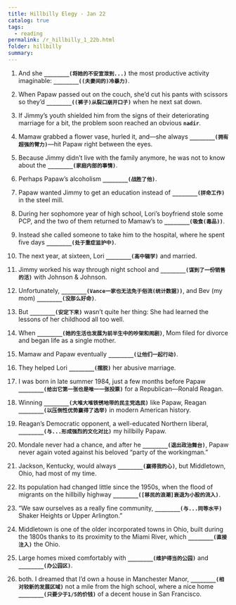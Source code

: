 ```yaml
---
title: Hillbilly Elegy - Jan 22
catalog: true
tags: 
  - reading
permalink: /r_hillbilly_1_22b.html
folder: hillbilly
summary: 
---
```



1.  And she <b data-toggle="tooltip" data-original-title="{{site.data.answers.hill_d_3c_a1}}">`________(将她的不安宣泄到...)`</b> the most productive activity imaginable: <b data-toggle="tooltip" data-original-title="{{site.data.answers.hill_d_3c_a2}}">`________((夫妻间的)冷暴力)`</b>.

2.  When Papaw passed out on the couch, she’d cut his pants with scissors so they’d <b data-toggle="tooltip" data-original-title="{{site.data.answers.hill_d_3c_b1}}">`________((裤子)从裂口崩开口子)`</b> when he next sat down.

3.  If Jimmy’s youth shielded him from the signs of their deteriorating marriage for a bit, the problem soon reached an obvious <b data-toggle="tooltip" data-original-title="{{site.data.glossary.nadir}}">`nadir`</b>.

4.  Mamaw grabbed a flower vase, hurled it, and—she always <b data-toggle="tooltip" data-original-title="{{site.data.answers.hill_d_3c_d1}}">`________(拥有超强的臂力)`</b>—hit Papaw right between the eyes.

5.  Because Jimmy didn’t live with the family anymore, he was not to know about the <b data-toggle="tooltip" data-original-title="{{site.data.answers.hill_d_3c_e1}}">`________(家庭内部的事情)`</b>.

6.  Perhaps Papaw’s alcoholism <b data-toggle="tooltip" data-original-title="{{site.data.answers.hill_d_3c_f1}}">`________(战胜了他)`</b>.

7.  Papaw wanted Jimmy to get an education instead of <b data-toggle="tooltip" data-original-title="{{site.data.answers.hill_d_3c_g1}}">`________(拼命工作)`</b> in the steel mill.

8.  During her sophomore year of high school, Lori’s boyfriend stole some PCP, and the two of them returned to Mamaw’s to <b data-toggle="tooltip" data-original-title="{{site.data.answers.hill_d_3c_h1}}">`________(吸食(毒品))`</b>.

9.  Instead she called someone to take him to the hospital, where he spent five days <b data-toggle="tooltip" data-original-title="{{site.data.answers.hill_d_3c_i1}}">`________(处于重症监护中)`</b>. 

10.  The next year, at sixteen, Lori <b data-toggle="tooltip" data-original-title="{{site.data.answers.hill_d_3c_j1}}">`________(高中辍学)`</b> and married.

11.  Jimmy worked his way through night school and <b data-toggle="tooltip" data-original-title="{{site.data.answers.hill_d_3c_k1}}">`________(谋到了一份销售的活)`</b> with Johnson & Johnson.

12.  Unfortunately, <b data-toggle="tooltip" data-original-title="{{site.data.answers.hill_d_3c_l1}}">`________(Vance一家也无法免于俗流(统计数据))`</b>, and Bev (my mom) <b data-toggle="tooltip" data-original-title="{{site.data.answers.hill_d_3c_l2}}">`________(没那么好命)`</b>.

13.  But <b data-toggle="tooltip" data-original-title="{{site.data.answers.hill_d_3c_m1}}">`________(安定下来)`</b> wasn’t quite her thing: She had learned the lessons of her childhood all too well.

14.  When <b data-toggle="tooltip" data-original-title="{{site.data.answers.hill_d_3c_n1}}">`________(她的生活也发展为前半生中的吵架和闹剧)`</b>, Mom filed for divorce and began life as a single mother.

15.  Mamaw and Papaw eventually <b data-toggle="tooltip" data-original-title="{{site.data.answers.hill_d_3c_o1}}">`________(让他们一起行动)`</b>.

16.  They helped Lori <b data-toggle="tooltip" data-original-title="{{site.data.answers.hill_d_3c_p1}}">`________(摆脱)`</b> her abusive marriage.

17.  I was born in late summer 1984, just a few months before Papaw <b data-toggle="tooltip" data-original-title="{{site.data.answers.hill_d_3c_q1}}">`________(给出它第一张也是唯一一张投票)`</b> for a Republican—Ronald Reagan. 

18.  Winning <b data-toggle="tooltip" data-original-title="{{site.data.answers.hill_d_3c_r1}}">`________(大堆大堆铁锈地带的民主党选民)`</b> like Papaw, Reagan <b data-toggle="tooltip" data-original-title="{{site.data.answers.hill_d_3c_r2}}">`________(以压倒性优势赢得了选举)`</b> in modern American history. 

19.  Reagan’s Democratic opponent, a well-educated Northern liberal, <b data-toggle="tooltip" data-original-title="{{site.data.answers.hill_d_3c_s1}}">`________(与...形成强烈的文化对比)`</b> my hillbilly Papaw.

20.  Mondale never had a chance, and after he <b data-toggle="tooltip" data-original-title="{{site.data.answers.hill_d_3c_t1}}">`________(退出政治舞台)`</b>, Papaw never again voted against his beloved “party of the workingman.”

21.  Jackson, Kentucky, would always <b data-toggle="tooltip" data-original-title="{{site.data.answers.hill_d_3c_u1}}">`________(赢得我的心)`</b>, but Middletown, Ohio, had most of my time.

22.  Its population had changed little since the 1950s, when the flood of migrants on the hillbilly highway <b data-toggle="tooltip" data-original-title="{{site.data.answers.hill_d_3c_v1}}">`________([移民的浪潮]衰退为小股的流入)`</b>.

23.  “We saw ourselves as a really fine community, <b data-toggle="tooltip" data-original-title="{{site.data.answers.hill_d_3c_w1}}">`________(与...同等水平)`</b> Shaker Heights or Upper Arlington.”

24.  Middletown is one of the older incorporated towns in Ohio, built during the 1800s thanks to its proximity to the Miami River, which <b data-toggle="tooltip" data-original-title="{{site.data.answers.hill_d_3c_x1}}">`________(直接注入)`</b> the Ohio.

25.  Large homes mixed comfortably with <b data-toggle="tooltip" data-original-title="{{site.data.answers.hill_d_3c_y1}}">`________(维护得当的公园)`</b> and <b data-toggle="tooltip" data-original-title="{{site.data.answers.hill_d_3c_y2}}">`________(办公园区)`</b>.

26.  both. I dreamed that I’d own a house in Manchester Manor, <b data-toggle="tooltip" data-original-title="{{site.data.answers.hill_d_3c_z1}}">`________(相对较新的发展区域)`</b> not a mile from the high school, where a nice home <b data-toggle="tooltip" data-original-title="{{site.data.answers.hill_d_3c_z2}}">`________(只要少于1/5的价钱)`</b> of a decent house in San Francisco.